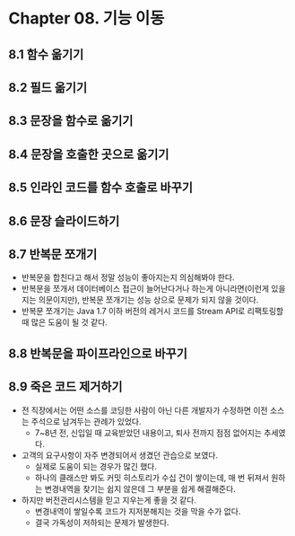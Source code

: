 # Chapter 08. 기능 이동

## 8.1 함수 옮기기

## 8.2 필드 옮기기

## 8.3 문장을 함수로 옮기기

## 8.4 문장을 호출한 곳으로 옮기기

## 8.5 인라인 코드를 함수 호출로 바꾸기

## 8.6 문장 슬라이드하기

## 8.7 반복문 쪼개기

- 반복문을 합친다고 해서 정말 성능이 좋아지는지 의심해봐야 한다.
- 반복문을 쪼개서 데이터베이스 접근이 늘어난다거나 하는게 아니라면(이런게 있을지는 의문이지만), 반복문 쪼개기는 성능 상으로 문제가 되지 않을 것이다.
- 반복문 쪼개기는 Java 1.7 이하 버전의 레거시 코드를 Stream API로 리팩토링할 때 많은 도움이 될 것 같다.

## 8.8 반복문을 파이프라인으로 바꾸기

## 8.9 죽은 코드 제거하기

- 전 직장에서는 어떤 소스를 코딩한 사람이 아닌 다른 개발자가 수정하면 이전 소스는 주석으로 남겨두는 관례가 있었다.
  - 7~8년 전, 신입일 때 교육받았던 내용이고, 퇴사 전까지 점점 없어지는 추세였다.
- 고객의 요구사항이 자주 변경되어서 생겼던 관습으로 보였다.
  - 실제로 도움이 되는 경우가 많긴 했다.
  - 하나의 클래스만 봐도 커밋 히스토리가 수십 건이 쌓이는데, 매 번 뒤져서 원하는 변경내역을 찾기는 쉽지 않은데 그 부분을 쉽게 해결해준다.
- 하지만 버전관리시스템을 믿고 지우는게 좋을 것 같다.
  - 변경내역이 쌓일수록 코드가 지저분해지는 것을 막을 수가 없다.
  - 결국 가독성이 저하되는 문제가 발생한다.
